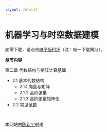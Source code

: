 ```yaml
---
layout: default
---
```


# 机器学习与时空数据建模

如需下载，请点击[电子版PDF](https://xinychen.github.io/books/spatiotemporal_low_rank_models.pdf)（注：唯一下载网址）。

**章节内容**

第二章 代数结构与矩阵计算基础
- 2.1 基本代数结构
  - 2.1.1 向量与矩阵
  - 2.1.2 高阶张量
  - 2.1.3 高阶张量矩阵化
- 2.2 常见范数

<br>

<p align="left">本网站由<a href="https://xinychen.github.io/">陈新宇</a>创建</p>
